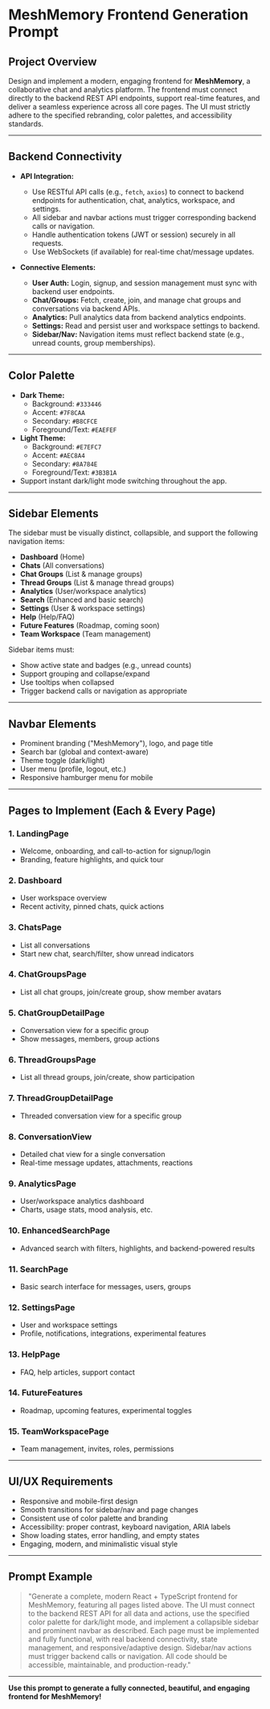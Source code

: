 # MeshMemory Frontend Generation Prompt

## Project Overview
Design and implement a modern, engaging frontend for **MeshMemory**, a collaborative chat and analytics platform. The frontend must connect directly to the backend REST API endpoints, support real-time features, and deliver a seamless experience across all core pages. The UI must strictly adhere to the specified rebranding, color palettes, and accessibility standards.

---

## Backend Connectivity
- **API Integration:**
  - Use RESTful API calls (e.g., `fetch`, `axios`) to connect to backend endpoints for authentication, chat, analytics, workspace, and settings.
  - All sidebar and navbar actions must trigger corresponding backend calls or navigation.
  - Handle authentication tokens (JWT or session) securely in all requests.
  - Use WebSockets (if available) for real-time chat/message updates.

- **Connective Elements:**
  - **User Auth:** Login, signup, and session management must sync with backend user endpoints.
  - **Chat/Groups:** Fetch, create, join, and manage chat groups and conversations via backend APIs.
  - **Analytics:** Pull analytics data from backend analytics endpoints.
  - **Settings:** Read and persist user and workspace settings to backend.
  - **Sidebar/Nav:** Navigation items must reflect backend state (e.g., unread counts, group memberships).

---

## Color Palette
- **Dark Theme:**
  - Background: `#333446`
  - Accent: `#7F8CAA`
  - Secondary: `#B8CFCE`
  - Foreground/Text: `#EAEFEF`
- **Light Theme:**
  - Background: `#E7EFC7`
  - Accent: `#AEC8A4`
  - Secondary: `#8A784E`
  - Foreground/Text: `#3B3B1A`
- Support instant dark/light mode switching throughout the app.

---

## Sidebar Elements
The sidebar must be visually distinct, collapsible, and support the following navigation items:
- **Dashboard** (Home)
- **Chats** (All conversations)
- **Chat Groups** (List & manage groups)
- **Thread Groups** (List & manage thread groups)
- **Analytics** (User/workspace analytics)
- **Search** (Enhanced and basic search)
- **Settings** (User & workspace settings)
- **Help** (Help/FAQ)
- **Future Features** (Roadmap, coming soon)
- **Team Workspace** (Team management)

Sidebar items must:
- Show active state and badges (e.g., unread counts)
- Support grouping and collapse/expand
- Use tooltips when collapsed
- Trigger backend calls or navigation as appropriate

---

## Navbar Elements
- Prominent branding ("MeshMemory"), logo, and page title
- Search bar (global and context-aware)
- Theme toggle (dark/light)
- User menu (profile, logout, etc.)
- Responsive hamburger menu for mobile

---

## Pages to Implement (Each & Every Page)

### 1. **LandingPage**
- Welcome, onboarding, and call-to-action for signup/login
- Branding, feature highlights, and quick tour

### 2. **Dashboard**
- User workspace overview
- Recent activity, pinned chats, quick actions

### 3. **ChatsPage**
- List all conversations
- Start new chat, search/filter, show unread indicators

### 4. **ChatGroupsPage**
- List all chat groups, join/create group, show member avatars

### 5. **ChatGroupDetailPage**
- Conversation view for a specific group
- Show messages, members, group actions

### 6. **ThreadGroupsPage**
- List all thread groups, join/create, show participation

### 7. **ThreadGroupDetailPage**
- Threaded conversation view for a specific group

### 8. **ConversationView**
- Detailed chat view for a single conversation
- Real-time message updates, attachments, reactions

### 9. **AnalyticsPage**
- User/workspace analytics dashboard
- Charts, usage stats, mood analysis, etc.

### 10. **EnhancedSearchPage**
- Advanced search with filters, highlights, and backend-powered results

### 11. **SearchPage**
- Basic search interface for messages, users, groups

### 12. **SettingsPage**
- User and workspace settings
- Profile, notifications, integrations, experimental features

### 13. **HelpPage**
- FAQ, help articles, support contact

### 14. **FutureFeatures**
- Roadmap, upcoming features, experimental toggles

### 15. **TeamWorkspacePage**
- Team management, invites, roles, permissions

---

## UI/UX Requirements
- Responsive and mobile-first design
- Smooth transitions for sidebar/nav and page changes
- Consistent use of color palette and branding
- Accessibility: proper contrast, keyboard navigation, ARIA labels
- Show loading states, error handling, and empty states
- Engaging, modern, and minimalistic visual style

---

## Prompt Example
> "Generate a complete, modern React + TypeScript frontend for MeshMemory, featuring all pages listed above. The UI must connect to the backend REST API for all data and actions, use the specified color palette for dark/light mode, and implement a collapsible sidebar and prominent navbar as described. Each page must be implemented and fully functional, with real backend connectivity, state management, and responsive/adaptive design. Sidebar/nav actions must trigger backend calls or navigation. All code should be accessible, maintainable, and production-ready."

---

**Use this prompt to generate a fully connected, beautiful, and engaging frontend for MeshMemory!**
